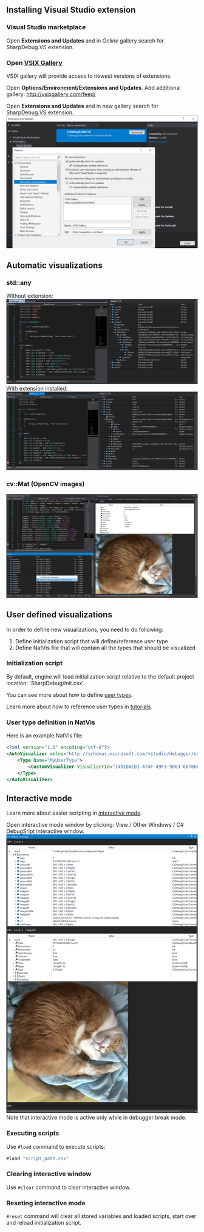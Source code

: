 ## Installing Visual Studio extension

### Visual Studio marketplace
Open __Extensions and Updates__ and in _Online_ gallery search for SharpDebug.VS extension.

### Open [VSIX Gallery](http://vsixgallery.com)
VSIX gallery will provide access to newest versions of extensions.

Open __Options/Environment/Extensions and Updates__. Add additional gallery: http://vsixgallery.com/feed/

Open __Extensions and Updates__ and in new gallery search for SharpDebug.VS extension.
![Open VSIX Gallery installation](Images/VS_Installation_VSIX_Gallery.png)

## Automatic visualizations

### std::any
Without extension:
![std::any before extension](Images/VS_StdAny_Original.png)
With extension installed:
![std::any with extension](Images/VS_StdAny.png)

### cv::Mat (OpenCV images)
![OpenCV images](Images/VS_CvMat.png)

## User defined visualizations
In order to define new visualizations, you need to do following:
1. Define initialization script that will define/reference user type
2. Define NatVis file that will contain all the types that should be visualized

### Initialization script
By default, engine will load initialization script relative to the default project location: `SharpDebug/init.csx'.

You can see more about how to define [user types](UserTypes.md).

Learn more about how to reference user types in [tutorials](Tutorials.md).

### User type definition in NatVis
Here is an example NatVis file:
```xml
<?xml version="1.0" encoding="utf-8"?>
<AutoVisualizer xmlns="http://schemas.microsoft.com/vstudio/debugger/natvis/2010">
    <Type Name="MyUserType">
        <CustomVisualizer VisualizerId="{401DAED1-A74F-49F3-9B03-66786EBF65B6}"/>
    </Type>
</AutoVisualizer>
```

## Interactive mode
Learn more about easier scripting in [interactive mode](InteractiveMode.md).

Open interactive mode window by clicking: View / Other Windows / C# DebugSript interactive window.
![VS intereactive mode](Images/VS_InteractiveMode.png)
Note that interactive mode is active only while in debugger break mode.

### Executing scripts
Use `#load` command to execute scripts:
```cs
#load "script_path.csx"
```

### Clearing interactive window
Use `#clear` command to clear interactive window.

### Reseting interactive mode
`#reset` command will clear all stored variables and loaded scripts, start over and reload initialization script.
